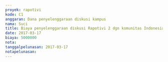 ```yaml
---
proyek: rapotivi
kode: C1
anggaran: Dana penyelenggaraan diskusi kampus
nama: Suci
title: Biaya penyelenggaraan diskusi Rapotivi 2 dgn komunitas Indonesia Melek Media Medan tgl 25-03-17
date: 2017-03-17
biaya: 5000000
nota:
tanggalpelunasan: 2017-03-17
notapelunasan:
---
```

